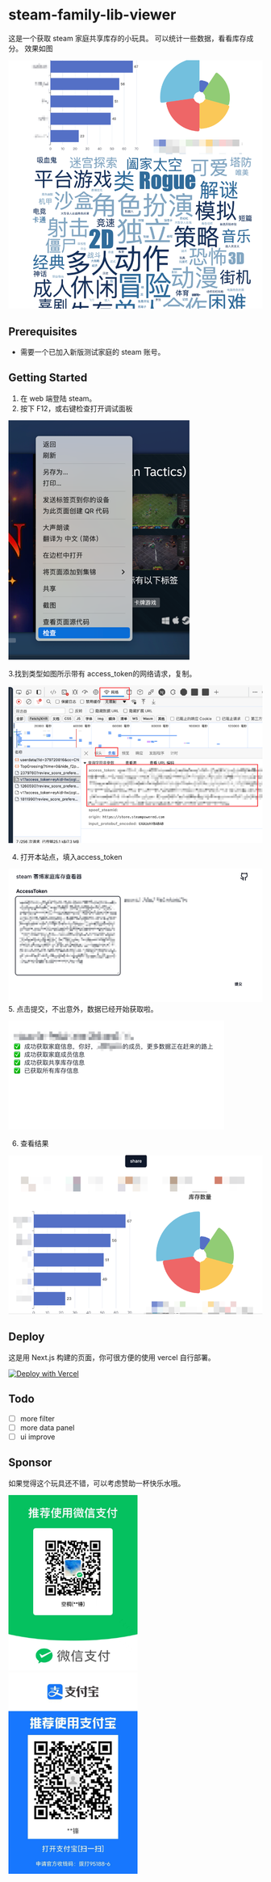 
# steam-family-lib-viewer

这是一个获取 steam 家庭共享库存的小玩具。
可以统计一些数据，看看库存成分。
效果如图

![img.png](doc/img.png)

## Prerequisites

- 需要一个已加入新版测试家庭的 steam 账号。

## Getting Started

1. 在 web 端登陆 steam。
2. 按下 F12，或右键检查打开调试面板

![img_1.png](doc/start_1.png)

3.找到类型如图所示带有 access_token的网络请求，复制。

![img_1.png](doc/start_2.png)

4. 打开本站点，填入access_token

![img_2.png](doc/start_3.png)
5. 点击提交，不出意外，数据已经开始获取啦。

![img_2.png](doc/start_4.png)

6. 查看结果

![img_2.png](doc/start_5.png)

## Deploy
这是用 Next.js 构建的页面，你可很方便的使用 vercel 自行部署。

[![Deploy with Vercel](https://vercel.com/button)](https://vercel.com/new/clone?repository-url=https%3A%2F%2Fgithub.com%2FktKongTong%2Fsteam-family-lib-viewer)

## Todo
- [ ] more filter
- [ ] more data panel
- [ ] ui improve

## Sponsor
如果觉得这个玩具还不错，可以考虑赞助一杯快乐水哦。

<img src="doc/wechat_pay_qrcode.png" width="256">

<img src="doc/alipay_qrcode.png" width="256">


